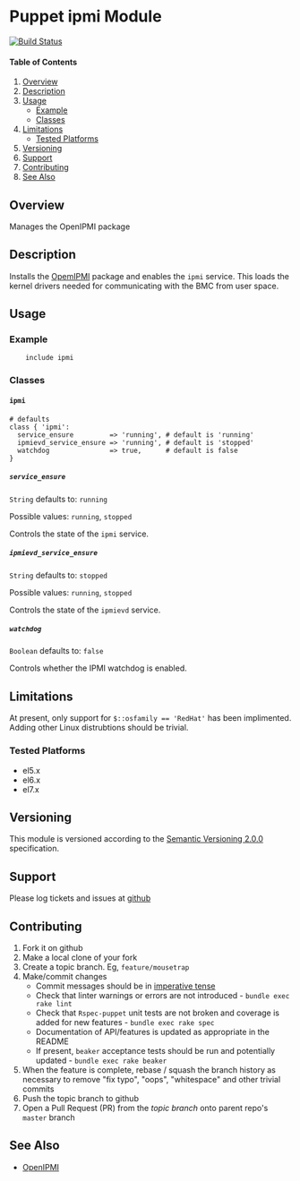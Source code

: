Puppet ipmi Module
==================

[![Build Status](https://travis-ci.org/jhoblitt/puppet-ipmi.png)](https://travis-ci.org/jhoblitt/puppet-ipmi)


#### Table of Contents

1. [Overview](#overview)
2. [Description](#description)
3. [Usage](#usage)
    * [Example](#example)
    * [Classes](#classes)
4. [Limitations](#limitations)
    * [Tested Platforms](#tested-platforms)
5. [Versioning](#versioning)
6. [Support](#support)
7. [Contributing](#contributing)
8. [See Also](#see-also)


Overview
--------

Manages the OpenIPMI package


Description
-----------

Installs the [OpemIPMI](http://openipmi.sourceforge.net/) package and enables
the `ipmi` service.  This loads the kernel drivers needed for communicating
with the BMC from user space.


Usage
-----

### Example

```puppet
    include ipmi
```

### Classes

#### `ipmi`

```puppet
# defaults
class { 'ipmi':
  service_ensure         => 'running', # default is 'running'
  ipmievd_service_ensure => 'running', # default is 'stopped'
  watchdog               => true,      # default is false
}
```

##### `service_ensure`

`String` defaults to: `running`

Possible values: `running`, `stopped`

Controls the state of the `ipmi` service.

##### `ipmievd_service_ensure`

`String` defaults to: `stopped`

Possible values: `running`, `stopped`

Controls the state of the `ipmievd` service.

##### `watchdog`

`Boolean` defaults to: `false`

Controls whether the IPMI watchdog is enabled.

Limitations
-----------

At present, only support for `$::osfamily == 'RedHat'` has been implimented.
Adding other Linux distrubtions should be trivial.

### Tested Platforms

* el5.x
* el6.x
* el7.x


Versioning
----------

This module is versioned according to the [Semantic Versioning
2.0.0](http://semver.org/spec/v2.0.0.html) specification.


Support
-------

Please log tickets and issues at
[github](https://github.com/jhoblitt/puppet-ipmi/issues)


Contributing
------------

1. Fork it on github
2. Make a local clone of your fork
3. Create a topic branch.  Eg, `feature/mousetrap`
4. Make/commit changes
    * Commit messages should be in [imperative tense](http://git-scm.com/book/ch5-2.html)
    * Check that linter warnings or errors are not introduced - `bundle exec rake lint`
    * Check that `Rspec-puppet` unit tests are not broken and coverage is added for new
      features - `bundle exec rake spec`
    * Documentation of API/features is updated as appropriate in the README
    * If present, `beaker` acceptance tests should be run and potentially
      updated - `bundle exec rake beaker`
5. When the feature is complete, rebase / squash the branch history as
   necessary to remove "fix typo", "oops", "whitespace" and other trivial commits
6. Push the topic branch to github
7. Open a Pull Request (PR) from the *topic branch* onto parent repo's `master` branch


See Also
--------

* [OpenIPMI](http://openipmi.sourceforge.net/)
